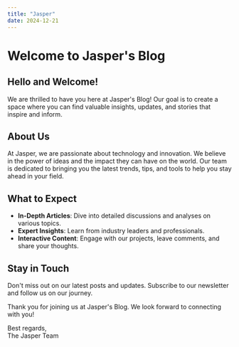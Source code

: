 ```yaml
---
title: "Jasper"
date: 2024-12-21
---
```

# Welcome to Jasper's Blog

## Hello and Welcome!

We are thrilled to have you here at Jasper's Blog! Our goal is to create a space where you can find valuable insights, updates, and stories that inspire and inform.

## About Us

At Jasper, we are passionate about technology and innovation. We believe in the power of ideas and the impact they can have on the world. Our team is dedicated to bringing you the latest trends, tips, and tools to help you stay ahead in your field.

## What to Expect

- **In-Depth Articles**: Dive into detailed discussions and analyses on various topics.
- **Expert Insights**: Learn from industry leaders and professionals.
- **Interactive Content**: Engage with our projects, leave comments, and share your thoughts.

## Stay in Touch

Don't miss out on our latest posts and updates. Subscribe to our newsletter and follow us on our journey.

Thank you for joining us at Jasper's Blog. We look forward to connecting with you!

Best regards,  
The Jasper Team
